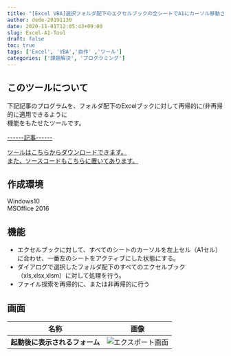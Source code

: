 ```yaml
---
title: "[Excel VBA]選択フォルダ配下のエクセルブックの全シートでA1にカーソル移動させるツールを作成した"
author: dede-20191130
date: 2020-11-01T12:05:43+09:00
slug: Excel-A1-Tool
draft: false
toc: true
tags: ['Excel', 'VBA','自作' ,'ツール']
categories: ['課題解決', 'プログラミング']
---
```


## このツールについて
下記記事のプログラムを、フォルダ配下のExcelブックに対して再帰的に/非再帰的に適用できるように  
機能をもたせたツールです。  

[------記事------](https://qiita.com/dede-20191130/items/1fef61cd238e7b724dc1#3-1%E3%82%A8%E3%82%AF%E3%82%BB%E3%83%AB%E3%83%96%E3%83%83%E3%82%AF%E3%81%AE%E4%BD%93%E8%A3%81%E3%82%92%E6%95%B4%E3%81%88%E3%82%8B%E3%83%97%E3%83%AD%E3%82%B0%E3%83%A9%E3%83%A0)

[ツールはこちらからダウンロードできます。  
また、ソースコードもこちらに置いてあります。](https://github.com/dede-20191130/My_VBA_Tools/tree/master/%E3%81%9D%E3%81%AE%E4%BB%96%E3%83%84%E3%83%BC%E3%83%AB/Other_0001_%E3%82%A8%E3%82%AF%E3%82%BB%E3%83%AB%E3%83%96%E3%83%83%E3%82%AFA1%E3%82%AB%E3%83%BC%E3%82%BD%E3%83%AB%E7%A7%BB%E5%8B%95)


## 作成環境
Windows10  
MSOffice 2016

## 機能
- エクセルブックに対して、すべてのシートのカーソルを左上セル（A1セル）に合わせ、一番左のシートをアクティブにした状態にする。  
- ダイアログで選択したフォルダ配下のすべてのエクセルブック（xls,xlsx,xlsm）に対して処理を行う。  
- ファイル探索を再帰的に、または非再帰的に行う

## 画面

|名称|画像|
|--|--|
|**起動後に表示されるフォーム**|![エクスポート画面](../../_ImageForMarkdown/Other_0001/image01.png)|

